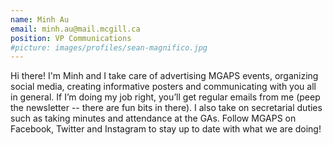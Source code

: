 ```yaml
---
name: Minh Au
email: minh.au@mail.mcgill.ca
position: VP Communications
#picture: images/profiles/sean-magnifico.jpg
---
```


Hi there! I'm Minh and I take care of advertising MGAPS events, organizing
social media, creating informative posters and communicating with you all in
general. If I’m doing my job right, you’ll get regular emails from me (peep the
newsletter -- there are fun bits in there). I also take on secretarial duties
such as taking minutes and attendance at the GAs. Follow MGAPS on Facebook,
Twitter and Instagram to stay up to date with what we are doing!

